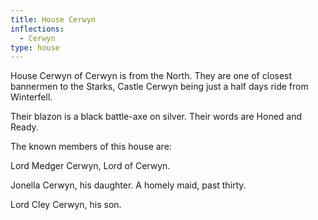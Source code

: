```yaml
---
title: House Cerwyn
inflections:
  - Cerwyn
type: house
---
```


House Cerwyn of Cerwyn is from the North. They are one of closest bannermen to the Starks, Castle Cerwyn being just a half days ride from Winterfell.

Their blazon is a black battle-axe on silver. Their words are Honed and Ready.

The known members of this house are:

Lord Medger Cerwyn, Lord of Cerwyn.

Jonella Cerwyn, his daughter. A homely maid, past thirty.

Lord Cley Cerwyn, his son.


